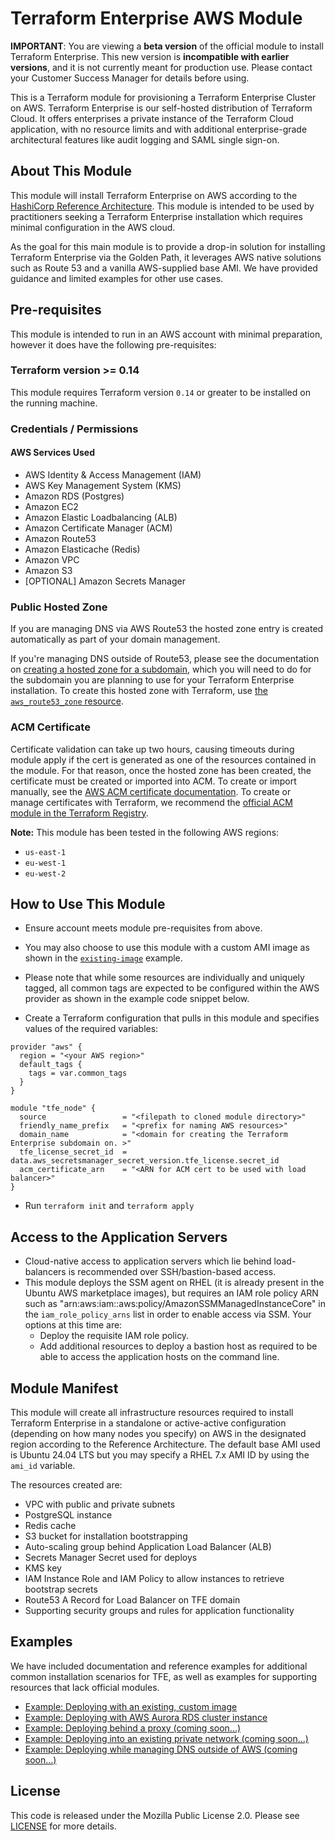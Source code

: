 # Terraform Enterprise AWS Module

**IMPORTANT**: You are viewing a **beta version** of the official module to install Terraform Enterprise. This new version is **incompatible with earlier versions**, and it is not currently meant for production use. Please contact your Customer Success Manager for details before using.

This is a Terraform module for provisioning a Terraform Enterprise Cluster on AWS. Terraform Enterprise is our self-hosted distribution of Terraform Cloud. It offers enterprises a private instance of the Terraform Cloud application, with no resource limits and with additional enterprise-grade architectural features like audit logging and SAML single sign-on.

## About This Module

This module will install Terraform Enterprise on AWS according to the [HashiCorp Reference Architecture](https://www.terraform.io/docs/enterprise/before-installing/reference-architecture/aws.html). This module is intended to be used by practitioners seeking a Terraform Enterprise installation which requires minimal configuration in the AWS cloud.

As the goal for this main module is to provide a drop-in solution for installing Terraform Enterprise via the Golden Path, it leverages AWS native solutions such as Route 53 and a vanilla AWS-supplied base AMI. We have provided guidance and limited examples for other use cases.

## Pre-requisites

This module is intended to run in an AWS account with minimal preparation, however it does have the following pre-requisites:

### Terraform version >= 0.14

This module requires Terraform version `0.14` or greater to be installed on the running machine.

### Credentials / Permissions

#### AWS Services Used

- AWS Identity & Access Management (IAM)
- AWS Key Management System (KMS)
- Amazon RDS (Postgres)
- Amazon EC2
- Amazon Elastic Loadbalancing (ALB)
- Amazon Certificate Manager (ACM)
- Amazon Route53
- Amazon Elasticache (Redis)
- Amazon VPC
- Amazon S3
- [OPTIONAL] Amazon Secrets Manager

### Public Hosted Zone

If you are managing DNS via AWS Route53 the hosted zone entry is created automatically as part of your domain management.

If you're managing DNS outside of Route53, please see the documentation on [creating a hosted zone for a subdomain](https://docs.aws.amazon.com/Route53/latest/DeveloperGuide/dns-routing-traffic-for-subdomains.html), which you will need to do for the subdomain you are planning to use for your Terraform Enterprise installation. To create this hosted zone with Terraform, use [the `aws_route53_zone` resource](https://registry.terraform.io/providers/hashicorp/aws/latest/docs/resources/route53_zone).

### ACM Certificate

Certificate validation can take up two hours, causing timeouts during module apply if the cert is generated as one of the resources contained in the module. For that reason, once the hosted zone has been created, the certificate must be created or imported into ACM. To create or import manually, see the [AWS ACM certificate documentation](https://docs.aws.amazon.com/acm/latest/userguide/gs.html). To create or manage certificates with Terraform, we recommend the [official ACM module in the Terraform Registry](https://registry.terraform.io/modules/terraform-aws-modules/acm/aws/latest).

**Note:** This module has been tested in the following AWS regions:

- `us-east-1`
- `eu-west-1`
- `eu-west-2`

## How to Use This Module

- Ensure account meets module pre-requisites from above.
- You may also choose to use this module with a custom AMI image as shown in the [`existing-image`](./examples/existing-image) example.
- Please note that while some resources are individually and uniquely tagged, all common tags are expected to be configured within the AWS provider as shown in the example code snippet below.

- Create a Terraform configuration that pulls in this module and specifies values
  of the required variables:

```hcl
provider "aws" {
  region = "<your AWS region>"
  default_tags {
    tags = var.common_tags
  }
}

module "tfe_node" {
  source                 = "<filepath to cloned module directory>"
  friendly_name_prefix   = "<prefix for naming AWS resources>"
  domain_name            = "<domain for creating the Terraform Enterprise subdomain on. >"
  tfe_license_secret_id  = data.aws_secretsmanager_secret_version.tfe_license.secret_id
  acm_certificate_arn    = "<ARN for ACM cert to be used with load balancer>"
}
```

- Run `terraform init` and `terraform apply`

## Access to the Application Servers

- Cloud-native access to application servers which lie behind load-balancers is recommended over SSH/bastion-based access.
- This module deploys the SSM agent on RHEL (it is already present in the Ubuntu AWS marketplace images), but requires an IAM role policy ARN such as "arn:aws:iam::aws:policy/AmazonSSMManagedInstanceCore" in the `iam_role_policy_arns` list in order to enable access via SSM. Your options at this time are:
  - Deploy the requisite IAM role policy.
  - Add additional resources to deploy a bastion host as required to be able to access the application hosts on the command line.

## Module Manifest

This module will create all infrastructure resources required to install Terraform Enterprise in a standalone or
active-active configuration (depending on how many nodes you specify) on AWS in the designated region according to the
Reference Architecture. The default base AMI used is Ubuntu 24.04 LTS but you may specify a RHEL 7.x AMI ID by using the `ami_id` variable.

The resources created are:

- VPC with public and private subnets
- PostgreSQL instance
- Redis cache
- S3 bucket for installation bootstrapping
- Auto-scaling group behind Application Load Balancer (ALB)
- Secrets Manager Secret used for deploys
- KMS key
- IAM Instance Role and IAM Policy to allow instances to retrieve bootstrap secrets
- Route53 A Record for Load Balancer on TFE domain
- Supporting security groups and rules for application functionality

## Examples

We have included documentation and reference examples for additional common installation scenarios for TFE, as well as examples for supporting resources that lack official modules.

- [Example: Deploying with an existing, custom image](./examples/existing-image)
- [Example: Deploying with AWS Aurora RDS cluster instance](./examples/standalone-aurora)
- [Example: Deploying behind a proxy (coming soon...)](./examples/behind-proxy)
- [Example: Deploying into an existing private network (coming soon...)](./examples/existing-private-network)
- [Example: Deploying while managing DNS outside of AWS (coming soon...)](./examples/external-dns)

## License

This code is released under the Mozilla Public License 2.0. Please see [LICENSE](https://github.com/hashicorp/terraform-aws-terraform-enterprise/blob/main/LICENSE)
for more details.
